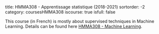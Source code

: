 title: HMMA308 - Apprentissage statistique (2018-2021)
sortorder: -2
category: coursesHMMA308
iscourse: true
isfull: false


This course (in French) is mostly about supervised techniques in Machine Learning. Details can be found here [HMMA308 - Machine Learning](HMMA308.html).
